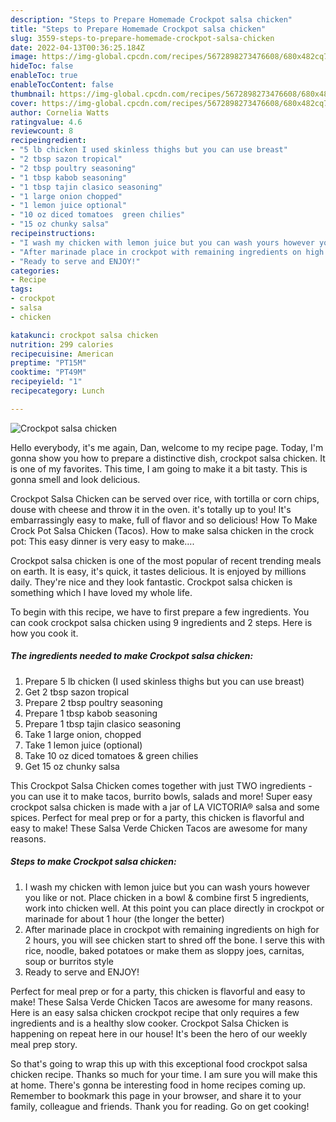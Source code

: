 ```yaml
---
description: "Steps to Prepare Homemade Crockpot salsa chicken"
title: "Steps to Prepare Homemade Crockpot salsa chicken"
slug: 3559-steps-to-prepare-homemade-crockpot-salsa-chicken
date: 2022-04-13T00:36:25.184Z
image: https://img-global.cpcdn.com/recipes/5672898273476608/680x482cq70/crockpot-salsa-chicken-recipe-main-photo.jpg
hideToc: false
enableToc: true
enableTocContent: false
thumbnail: https://img-global.cpcdn.com/recipes/5672898273476608/680x482cq70/crockpot-salsa-chicken-recipe-main-photo.jpg
cover: https://img-global.cpcdn.com/recipes/5672898273476608/680x482cq70/crockpot-salsa-chicken-recipe-main-photo.jpg
author: Cornelia Watts
ratingvalue: 4.6
reviewcount: 8
recipeingredient:
- "5 lb chicken I used skinless thighs but you can use breast"
- "2 tbsp sazon tropical"
- "2 tbsp poultry seasoning"
- "1 tbsp kabob seasoning"
- "1 tbsp tajin clasico seasoning"
- "1 large onion chopped"
- "1 lemon juice optional"
- "10 oz diced tomatoes  green chilies"
- "15 oz chunky salsa"
recipeinstructions:
- "I wash my chicken with lemon juice but you can wash yours however you like or not. Place chicken in a bowl & combine first 5 ingredients, work into chicken well. At this point you can place directly in crockpot or marinade for about 1 hour (the longer the better)"
- "After marinade place in crockpot with remaining ingredients on high for 2 hours, you will see chicken start to shred off the bone. I serve this with rice, noodle, baked potatoes or make them as sloppy joes, carnitas, soup or burritos style"
- "Ready to serve and ENJOY!"
categories:
- Recipe
tags:
- crockpot
- salsa
- chicken

katakunci: crockpot salsa chicken 
nutrition: 299 calories
recipecuisine: American
preptime: "PT15M"
cooktime: "PT49M"
recipeyield: "1"
recipecategory: Lunch

---
```



![Crockpot salsa chicken](https://img-global.cpcdn.com/recipes/5672898273476608/680x482cq70/crockpot-salsa-chicken-recipe-main-photo.jpg)

Hello everybody, it's me again, Dan, welcome to my recipe page. Today, I'm gonna show you how to prepare a distinctive dish, crockpot salsa chicken. It is one of my favorites. This time, I am going to make it a bit tasty. This is gonna smell and look delicious.

Crockpot Salsa Chicken can be served over rice, with tortilla or corn chips, douse with cheese and throw it in the oven. it&#39;s totally up to you! It&#39;s embarrassingly easy to make, full of flavor and so delicious! How To Make Crock Pot Salsa Chicken (Tacos). How to make salsa chicken in the crock pot: This easy dinner is very easy to make….

Crockpot salsa chicken is one of the most popular of recent trending meals on earth. It is easy, it's quick, it tastes delicious. It is enjoyed by millions daily. They're nice and they look fantastic. Crockpot salsa chicken is something which I have loved my whole life.


To begin with this recipe, we have to first prepare a few ingredients. You can cook crockpot salsa chicken using 9 ingredients and 2 steps. Here is how you cook it.

<!--inarticleads1-->

##### The ingredients needed to make Crockpot salsa chicken:

1. Prepare 5 lb chicken (I used skinless thighs but you can use breast)
1. Get 2 tbsp sazon tropical
1. Prepare 2 tbsp poultry seasoning
1. Prepare 1 tbsp kabob seasoning
1. Prepare 1 tbsp tajin clasico seasoning
1. Take 1 large onion, chopped
1. Take 1 lemon juice (optional)
1. Take 10 oz diced tomatoes & green chilies
1. Get 15 oz chunky salsa


This Crockpot Salsa Chicken comes together with just TWO ingredients - you can use it to make tacos, burrito bowls, salads and more! Super easy crockpot salsa chicken is made with a jar of LA VICTORIA® salsa and some spices. Perfect for meal prep or for a party, this chicken is flavorful and easy to make! These Salsa Verde Chicken Tacos are awesome for many reasons. 

<!--inarticleads2-->

##### Steps to make Crockpot salsa chicken:

1. I wash my chicken with lemon juice but you can wash yours however you like or not. Place chicken in a bowl & combine first 5 ingredients, work into chicken well. At this point you can place directly in crockpot or marinade for about 1 hour (the longer the better)
1. After marinade place in crockpot with remaining ingredients on high for 2 hours, you will see chicken start to shred off the bone. I serve this with rice, noodle, baked potatoes or make them as sloppy joes, carnitas, soup or burritos style
1. Ready to serve and ENJOY!

Perfect for meal prep or for a party, this chicken is flavorful and easy to make! These Salsa Verde Chicken Tacos are awesome for many reasons. Here is an easy salsa chicken crockpot recipe that only requires a few ingredients and is a healthy slow cooker. Crockpot Salsa Chicken is happening on repeat here in our house! It&#39;s been the hero of our weekly meal prep story. 

So that's going to wrap this up with this exceptional food crockpot salsa chicken recipe. Thanks so much for your time. I am sure you will make this at home. There's gonna be interesting food in home recipes coming up. Remember to bookmark this page in your browser, and share it to your family, colleague and friends. Thank you for reading. Go on get cooking!
